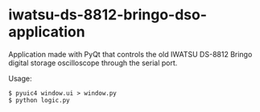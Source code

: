 # iwatsu-ds-8812-bringo-dso-application
Application made with PyQt that controls the old IWATSU  DS-8812 Bringo digital storage oscilloscope through the serial port.

Usage:

    $ pyuic4 window.ui > window.py
    $ python logic.py

